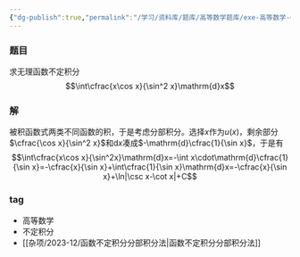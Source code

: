 ```yaml
---
{"dg-publish":true,"permalink":"/学习/资料库/题库/高等数学题库/exe-高等数学-00000017/","dgPassFrontmatter":true}
---
```


### 题目
求无理函数不定积分
$$\int\cfrac{x\cos x}{\sin^2 x}\mathrm{d}x$$
### 解
被积函数式两类不同函数的积，于是考虑分部积分。选择$x$作为$u(x)$，剩余部分$\cfrac{\cos x}{\sin^2 x}$和$\mathrm{d}x$凑成$-\mathrm{d}\cfrac{1}{\sin x}$，于是有
$$\int\cfrac{x\cos x}{\sin^2x}\mathrm{d}x=-\int x\cdot\mathrm{d}\cfrac{1}{\sin x}=-\cfrac{x}{\sin x}+\int\cfrac{1}{\sin x}\mathrm{d}x=-\cfrac{x}{\sin x}+\ln|\csc x-\cot x|+C$$
### tag
- 高等数学
- 不定积分
- [[杂项/2023-12/函数不定积分分部积分法\|函数不定积分分部积分法]]